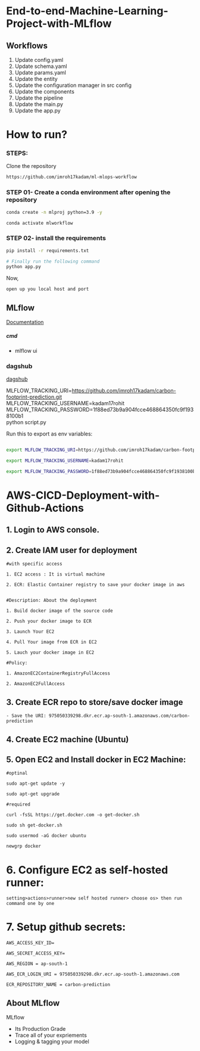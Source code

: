 # End-to-end-Machine-Learning-Project-with-MLflow


## Workflows

1. Update config.yaml
2. Update schema.yaml
3. Update params.yaml
4. Update the entity
5. Update the configuration manager in src config
6. Update the components
7. Update the pipeline 
8. Update the main.py
9. Update the app.py



# How to run?
### STEPS:

Clone the repository

```bash
https://github.com/imroh17kadam/ml-mlops-workflow
```
### STEP 01- Create a conda environment after opening the repository

```bash
conda create -n mlproj python=3.9 -y
```

```bash
conda activate mlworkflow
```


### STEP 02- install the requirements
```bash
pip install -r requirements.txt
```


```bash
# Finally run the following command
python app.py
```

Now,
```bash
open up you local host and port
```



## MLflow

[Documentation](https://mlflow.org/docs/latest/index.html)


##### cmd
- mlflow ui

### dagshub
[dagshub](https://dagshub.com/)

MLFLOW_TRACKING_URI=https://github.com/imroh17kadam/carbon-footprint-prediction.git \
MLFLOW_TRACKING_USERNAME=kadam17rohit \
MLFLOW_TRACKING_PASSWORD=1f88ed73b9a904fcce468864350fc9f1938100b1 \
python script.py

Run this to export as env variables:

```bash

export MLFLOW_TRACKING_URI=https://github.com/imroh17kadam/carbon-footprint-prediction.git

export MLFLOW_TRACKING_USERNAME=kadam17rohit 

export MLFLOW_TRACKING_PASSWORD=1f88ed73b9a904fcce468864350fc9f1938100b1

```




# AWS-CICD-Deployment-with-Github-Actions

## 1. Login to AWS console.

## 2. Create IAM user for deployment

	#with specific access

	1. EC2 access : It is virtual machine

	2. ECR: Elastic Container registry to save your docker image in aws


	#Description: About the deployment

	1. Build docker image of the source code

	2. Push your docker image to ECR

	3. Launch Your EC2 

	4. Pull Your image from ECR in EC2

	5. Lauch your docker image in EC2

	#Policy:

	1. AmazonEC2ContainerRegistryFullAccess

	2. AmazonEC2FullAccess

	
## 3. Create ECR repo to store/save docker image
    - Save the URI: 975050339298.dkr.ecr.ap-south-1.amazonaws.com/carbon-prediction

	
## 4. Create EC2 machine (Ubuntu) 

## 5. Open EC2 and Install docker in EC2 Machine:
	
	
	#optinal

	sudo apt-get update -y

	sudo apt-get upgrade
	
	#required

	curl -fsSL https://get.docker.com -o get-docker.sh

	sudo sh get-docker.sh

	sudo usermod -aG docker ubuntu

	newgrp docker
	
# 6. Configure EC2 as self-hosted runner:
    setting>actions>runner>new self hosted runner> choose os> then run command one by one


# 7. Setup github secrets:

    AWS_ACCESS_KEY_ID=

    AWS_SECRET_ACCESS_KEY=

    AWS_REGION = ap-south-1

    AWS_ECR_LOGIN_URI = 975050339298.dkr.ecr.ap-south-1.amazonaws.com

    ECR_REPOSITORY_NAME = carbon-prediction




## About MLflow 
MLflow

 - Its Production Grade
 - Trace all of your expriements
 - Logging & tagging your model


